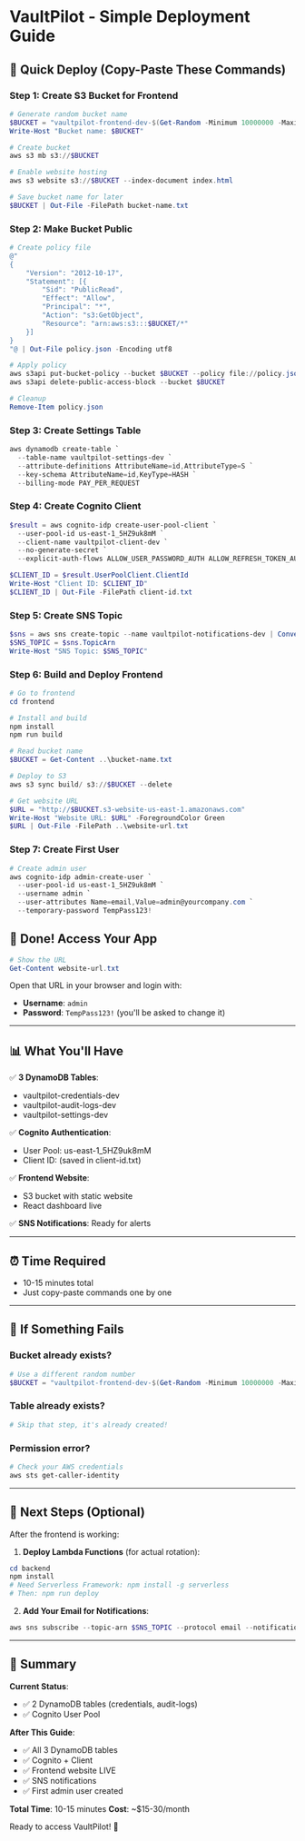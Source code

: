# VaultPilot - Simple Deployment Guide

## 🎯 Quick Deploy (Copy-Paste These Commands)

### **Step 1: Create S3 Bucket for Frontend**
```powershell
# Generate random bucket name
$BUCKET = "vaultpilot-frontend-dev-$(Get-Random -Minimum 10000000 -Maximum 99999999)"
Write-Host "Bucket name: $BUCKET"

# Create bucket
aws s3 mb s3://$BUCKET

# Enable website hosting
aws s3 website s3://$BUCKET --index-document index.html

# Save bucket name for later
$BUCKET | Out-File -FilePath bucket-name.txt
```

### **Step 2: Make Bucket Public**
```powershell
# Create policy file
@"
{
    "Version": "2012-10-17",
    "Statement": [{
        "Sid": "PublicRead",
        "Effect": "Allow",
        "Principal": "*",
        "Action": "s3:GetObject",
        "Resource": "arn:aws:s3:::$BUCKET/*"
    }]
}
"@ | Out-File policy.json -Encoding utf8

# Apply policy
aws s3api put-bucket-policy --bucket $BUCKET --policy file://policy.json
aws s3api delete-public-access-block --bucket $BUCKET

# Cleanup
Remove-Item policy.json
```

### **Step 3: Create Settings Table**
```powershell
aws dynamodb create-table `
  --table-name vaultpilot-settings-dev `
  --attribute-definitions AttributeName=id,AttributeType=S `
  --key-schema AttributeName=id,KeyType=HASH `
  --billing-mode PAY_PER_REQUEST
```

### **Step 4: Create Cognito Client**
```powershell
$result = aws cognito-idp create-user-pool-client `
  --user-pool-id us-east-1_5HZ9uk8mM `
  --client-name vaultpilot-client-dev `
  --no-generate-secret `
  --explicit-auth-flows ALLOW_USER_PASSWORD_AUTH ALLOW_REFRESH_TOKEN_AUTH | ConvertFrom-Json

$CLIENT_ID = $result.UserPoolClient.ClientId
Write-Host "Client ID: $CLIENT_ID"
$CLIENT_ID | Out-File -FilePath client-id.txt
```

### **Step 5: Create SNS Topic**
```powershell
$sns = aws sns create-topic --name vaultpilot-notifications-dev | ConvertFrom-Json
$SNS_TOPIC = $sns.TopicArn
Write-Host "SNS Topic: $SNS_TOPIC"
```

### **Step 6: Build and Deploy Frontend**
```powershell
# Go to frontend
cd frontend

# Install and build
npm install
npm run build

# Read bucket name
$BUCKET = Get-Content ..\bucket-name.txt

# Deploy to S3
aws s3 sync build/ s3://$BUCKET --delete

# Get website URL
$URL = "http://$BUCKET.s3-website-us-east-1.amazonaws.com"
Write-Host "Website URL: $URL" -ForegroundColor Green
$URL | Out-File -FilePath ..\website-url.txt
```

### **Step 7: Create First User**
```powershell
# Create admin user
aws cognito-idp admin-create-user `
  --user-pool-id us-east-1_5HZ9uk8mM `
  --username admin `
  --user-attributes Name=email,Value=admin@yourcompany.com `
  --temporary-password TempPass123!
```

## 🎉 **Done! Access Your App**

```powershell
# Show the URL
Get-Content website-url.txt
```

Open that URL in your browser and login with:
- **Username**: `admin`
- **Password**: `TempPass123!` (you'll be asked to change it)

---

## 📊 **What You'll Have**

✅ **3 DynamoDB Tables**:
- vaultpilot-credentials-dev
- vaultpilot-audit-logs-dev  
- vaultpilot-settings-dev

✅ **Cognito Authentication**:
- User Pool: us-east-1_5HZ9uk8mM
- Client ID: (saved in client-id.txt)

✅ **Frontend Website**:
- S3 bucket with static website
- React dashboard live

✅ **SNS Notifications**: Ready for alerts

---

## ⏰ **Time Required**
- 10-15 minutes total
- Just copy-paste commands one by one

---

## 🔧 **If Something Fails**

### Bucket already exists?
```powershell
# Use a different random number
$BUCKET = "vaultpilot-frontend-dev-$(Get-Random -Minimum 10000000 -Maximum 99999999)"
```

### Table already exists?
```powershell
# Skip that step, it's already created!
```

### Permission error?
```powershell
# Check your AWS credentials
aws sts get-caller-identity
```

---

## 🚀 **Next Steps (Optional)**

After the frontend is working:

1. **Deploy Lambda Functions** (for actual rotation):
```powershell
cd backend
npm install
# Need Serverless Framework: npm install -g serverless
# Then: npm run deploy
```

2. **Add Your Email for Notifications**:
```powershell
aws sns subscribe --topic-arn $SNS_TOPIC --protocol email --notification-endpoint your@email.com
```

---

## 📝 **Summary**

**Current Status**: 
- ✅ 2 DynamoDB tables (credentials, audit-logs)
- ✅ Cognito User Pool

**After This Guide**:
- ✅ All 3 DynamoDB tables
- ✅ Cognito + Client
- ✅ Frontend website LIVE
- ✅ SNS notifications
- ✅ First admin user created

**Total Time**: 10-15 minutes
**Cost**: ~$15-30/month

Ready to access VaultPilot! 🎯

